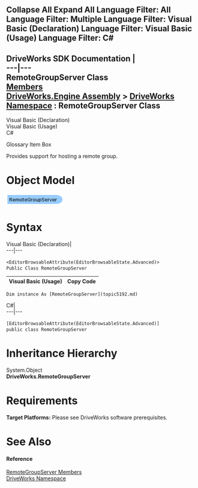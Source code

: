        

 Collapse All Expand All  Language Filter: All  Language Filter: Multiple  Language Filter: Visual Basic (Declaration) Language Filter: Visual Basic (Usage) Language Filter: C#  
---  
DriveWorks SDK Documentation  |   
---|---  
RemoteGroupServer Class   
[Members](topic5193.md)   
[DriveWorks.Engine Assembly](topic2156.md) > [DriveWorks Namespace](topic2159.md) : RemoteGroupServer Class  
---  
  
Visual Basic (Declaration)    
Visual Basic (Usage)    
C# 

Glossary Item Box

Provides support for hosting a remote group. 

# Object Model

![](dotnetdiagramimages/image256.png)

# Syntax

Visual Basic (Declaration)|   
---|---  
      
    
    <EditorBrowsableAttribute(EditorBrowsableState.Advanced)>
    Public Class RemoteGroupServer   
  
Visual Basic (Usage)| Copy Code  
---|---  
      
    
    Dim instance As [RemoteGroupServer](topic5192.md)  
  
C#|   
---|---  
      
    
    [EditorBrowsableAttribute(EditorBrowsableState.Advanced)]
    public class RemoteGroupServer   
  
# Inheritance Hierarchy

System.Object  
**DriveWorks.RemoteGroupServer**  


# Requirements

**Target Platforms:** Please see DriveWorks software prerequisites.

# See Also

#### Reference

[RemoteGroupServer Members](topic5193.md)   
[DriveWorks Namespace](topic2159.md)


